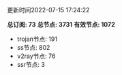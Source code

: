更新时间2022-07-15 17:24:22

**总订阅: 73**
**总节点: 3731**
**有效节点: 1072**
- trojan节点: 191
- ss节点: 802
- v2ray节点: 76
- ssr节点: 3
